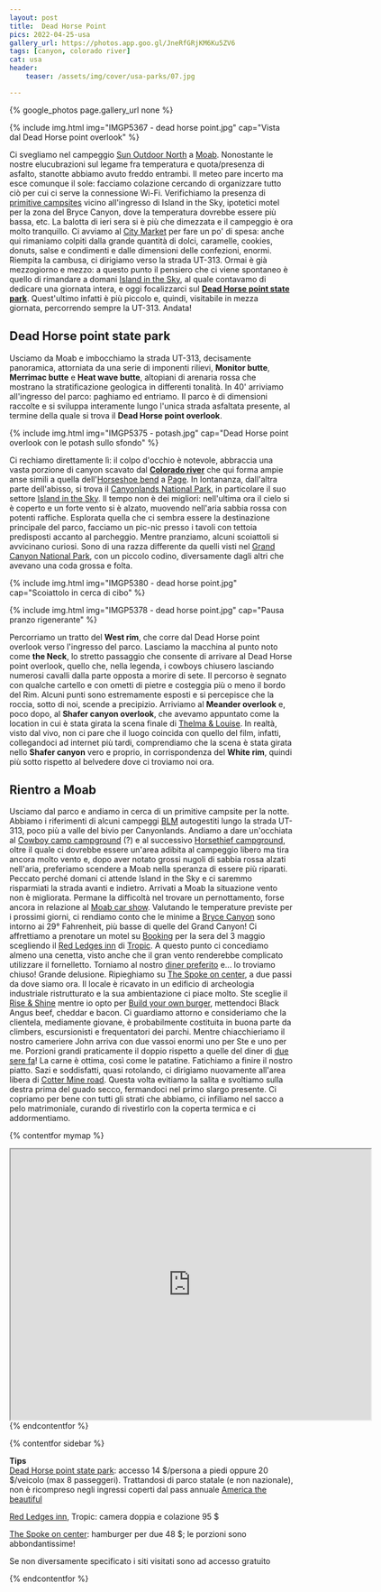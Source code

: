 ```yaml
---
layout: post
title:  Dead Horse Point
pics: 2022-04-25-usa
gallery_url: https://photos.app.goo.gl/JneRfGRjKM6Ku5ZV6
tags: [canyon, colorado river]
cat: usa
header:
    teaser: /assets/img/cover/usa-parks/07.jpg

---
```


{% google_photos page.gallery_url none %}

{% include img.html img="IMGP5367 - dead horse point.jpg" cap="Vista dal Dead Horse point overlook" %}

Ci svegliamo nel campeggio [Sun Outdoor North](https://www.sunoutdoors.com/utah/sun-outdoors-north-moab) a [Moab](https://www.discovermoab.com/). Nonostante le nostre elucubrazioni sul legame fra temperatura e quota/presenza di asfalto, stanotte abbiamo avuto freddo entrambi. Il meteo pare incerto ma esce comunque il sole: facciamo colazione cercando di organizzare tutto ciò per cui ci serve la connessione Wi-Fi. Verifichiamo la presenza di [primitive campsites](https://eu.usatoday.com/story/travel/advice/2019/09/20/primitive-camping-what-you-need-to-know/2385364001/) vicino all'ingresso di Island in the Sky, ipotetici motel per la zona del Bryce Canyon, dove la temperatura dovrebbe essere più bassa, etc. La balotta di ieri sera si è più che dimezzata e il campeggio è ora molto tranquillo. Ci avviamo al [City Market](https://www.citymarket.com/stores/grocery/ut/moab/moab/620/00410?cid=loc_62000410_gmb) per fare un po' di spesa: anche qui rimaniamo colpiti dalla grande quantità di dolci, caramelle, cookies, donuts, salse e condimenti e dalle dimensioni delle confezioni, enormi. Riempita la cambusa, ci dirigiamo verso la strada UT-313. Ormai è già mezzogiorno e mezzo: a questo punto il pensiero che ci viene spontaneo è quello di rimandare a domani [Island in the Sky](https://www.nps.gov/cany/planyourvisit/islandinthesky.htm), al quale contavamo di dedicare una giornata intera, e oggi focalizzarci sul [**Dead Horse point state park**](https://www.discovermoab.com/dead-horse-point-state-park/). Quest'ultimo infatti è più piccolo e, quindi, visitabile in mezza giornata, percorrendo sempre la UT-313. Andata!

## Dead Horse point state park

Usciamo da Moab e imbocchiamo la strada UT-313, decisamente panoramica, attorniata da una serie di imponenti rilievi, **Monitor butte**, **Merrimac butte** e **Heat wave butte**, altopiani di arenaria rossa che mostrano la stratificazione geologica in differenti tonalità. In 40' arriviamo all'ingresso del parco: paghiamo ed entriamo. Il parco è di dimensioni raccolte e si sviluppa interamente lungo l'unica strada asfaltata presente, al termine della quale si trova il **Dead Horse point overlook**.

{% include img.html img="IMGP5375 - potash.jpg" cap="Dead Horse point overlook con le potash sullo sfondo" %}

Ci rechiamo direttamente lì: il colpo d'occhio è notevole, abbraccia una vasta porzione di canyon scavato dal [**Colorado river**](https://www.americanrivers.org/river/colorado-river-in-the-grand-canyon/) che qui forma ampie anse simili a quella dell'[Horseshoe bend](https://www.nps.gov/glca/planyourvisit/horseshoe-bend.htm) a [Page](https://www.visitarizona.com/places/cities/page/). In lontananza, dall'altra parte dell'abisso, si trova il [Canyonlands National Park](https://www.nps.gov/cany/index.htm), in particolare il suo settore [Island in the Sky](https://www.nps.gov/cany/planyourvisit/islandinthesky.htm). Il tempo non è dei migliori: nell'ultima ora il cielo si è coperto e un forte vento si è alzato, muovendo nell'aria sabbia rossa con potenti raffiche. Esplorata quella che ci sembra essere la destinazione principale del parco, facciamo un pic-nic presso i tavoli con tettoia predisposti accanto al parcheggio. Mentre pranziamo, alcuni scoiattoli si avvicinano curiosi. Sono di una razza differente da quelli visti nel [Grand Canyon National Park](https://www.van42.com/2022/04/25/usa_01-grand-canyon.html), con un piccolo codino, diversamente dagli altri che avevano una coda grossa e folta. 

{% include img.html img="IMGP5380 - dead horse point.jpg" cap="Scoiattolo in cerca di cibo" %}

{% include img.html img="IMGP5378 - dead horse point.jpg" cap="Pausa pranzo rigenerante" %}

Percorriamo un tratto del **West rim**, che corre dal Dead Horse point overlook verso l'ingresso del parco. Lasciamo la macchina al punto noto come **the Neck**, lo stretto passaggio che consente di arrivare al Dead Horse point overlook, quello che, nella legenda, i cowboys chiusero lasciando numerosi cavalli dalla parte opposta  a morire di sete. Il percorso è segnato con qualche cartello e con ometti di pietre e costeggia più o meno il bordo del Rim. Alcuni punti sono estremamente esposti e si percepisce che la roccia, sotto di noi, scende a precipizio. Arriviamo al **Meander overlook** e, poco dopo, al **Shafer canyon overlook**, che avevamo appuntato come la location in cui è stata girata la scena finale di [Thelma & Louise](https://it.wikipedia.org/wiki/Thelma_%26_Louise). In realtà, visto dal vivo, non ci pare che il luogo coincida con quello del film, infatti, collegandoci ad internet più tardi, comprendiamo che la scena è stata girata nello **Shafer canyon** vero e proprio, in corrispondenza del **White rim**, quindi più sotto rispetto al belvedere dove ci troviamo noi ora.

## Rientro a Moab

Usciamo dal parco e andiamo in cerca di un primitive campsite per la notte. Abbiamo i riferimenti di alcuni campeggi [BLM](https://www.blm.gov/) autogestiti lungo la strada UT-313, poco più a valle del bivio per Canyonlands. Andiamo a dare un'occhiata al [Cowboy camp campground](https://www.blm.gov/visit/cowboy-camp-campground) (?) e al successivo [Horsethief campground](https://www.blm.gov/visit/horsethief-campground), oltre il quale ci dovrebbe essere un'area adibita al campeggio libero ma tira ancora molto vento e, dopo aver notato grossi nugoli di sabbia rossa alzati nell'aria, preferiamo scendere a Moab nella speranza di essere più riparati. Peccato perché domani ci attende Island in the Sky e ci saremmo risparmiati la strada avanti e indietro. Arrivati a Moab la situazione vento non è migliorata. Permane la difficoltà nel trovare un pernottamento, forse ancora in relazione al [Moab car show](http://moabcarshow.org/contact/). Valutando le temperature previste per i prossimi giorni, ci rendiamo conto che le minime a [Bryce Canyon](https://www.nps.gov/brca/index.htm) sono intorno ai 29° Fahrenheit, più basse di quelle del Grand Canyon! Ci affrettiamo a prenotare un motel su [Booking](https://www.booking.com/) per la sera del 3 maggio scegliendo il [Red Ledges inn](https://www.stayinns.com/country-hearth-inn-suites/ut/tropic/red-ledges-inn) di [Tropic](https://www.townoftropicut.gov/).
A questo punto ci concediamo almeno una cenetta, visto anche che il gran vento renderebbe complicato utilizzare il fornelletto. Torniamo al nostro [diner preferito](https://www.moabdiner.com/) e... lo troviamo chiuso! Grande delusione. Ripieghiamo su [The Spoke on center](https://www.thespokemoab.com/), a due passi da dove siamo ora. Il locale è ricavato in un edificio di archeologia industriale ristrutturato e la sua ambientazione ci piace molto. Ste sceglie il [Rise & Shine](https://www.thespokemoab.com/eat) mentre io opto per [Build your own burger](https://www.thespokemoab.com/eat), mettendoci Black Angus beef, cheddar e bacon. Ci guardiamo attorno e consideriamo che la clientela, mediamente giovane, è probabilmente costituita in buona parte da climbers, escursionisti e frequentatori dei parchi. Mentre chiacchieriamo il nostro cameriere John arriva con due vassoi enormi uno per Ste e uno per me. Porzioni grandi praticamente il doppio rispetto a quelle del diner di [due sere fa](https://www.van42.com/2022/04/29/usa_05-needles.html)! La carne è ottima, così come le patatine. Fatichiamo a finire il nostro piatto. Sazi e soddisfatti, quasi rotolando, ci dirigiamo nuovamente all'area libera di [Cotter Mine road](https://freecamps\ites.net/#!158034&query=sitedetails). Questa volta evitiamo la salita e svoltiamo sulla destra prima del guado secco, fermandoci nel primo slargo presente. Ci copriamo per bene con tutti gli strati che abbiamo, ci infiliamo nel sacco a pelo matrimoniale, curando di rivestirlo con la coperta termica e ci addormentiamo.


{% contentfor mymap %}
<iframe src="https://www.google.com/maps/d/embed?mid=1yqEwIEPIAtMzB3KC51YXT6rjs_XW9qc&ehbc=2E312F" width="640" height="480"></iframe>
{% endcontentfor %}

{% contentfor sidebar %}

**Tips**  
[Dead Horse point state park](https://www.discovermoab.com/dead-horse-point-state-park/): accesso 14 $/persona a piedi oppure 20 $/veicolo (max 8 passeggeri). Trattandosi di parco statale (e non nazionale), non è ricompreso negli ingressi coperti dal pass annuale [America the beautiful](https://www.nps.gov/planyourvisit/passes.htm)

[Red Ledges inn](https://www.stayinns.com/country-hearth-inn-suites/ut/tropic/red-ledges-inn), Tropic: camera doppia e colazione 95 $

[The Spoke on center](https://www.thespokemoab.com/): hamburger per due 48 $; le porzioni sono abbondantissime!

Se non diversamente specificato i siti visitati sono ad accesso gratuito

{% endcontentfor %}